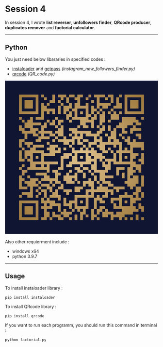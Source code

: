 # Session 4

In session 4, I wrote **list reverser**, **unfollowers finder**, **QRcode producer**, **duplicates remover** and **factorial calculator**.

---

## Python

You just need below libararies in specified codes :

- [instaloader](https://instaloader.github.io/as-module.html) and [getpass](https://docs.python.org/3/library/getpass.html) *(instagram_new_followers_finder.py)*
- [qrcode](https://pypi.org/project/qrcode/) *(QR_code.py)*


![screen shot](user_qrcode.png) 



 Also other requierment include :
 
 - windows x64
 - python 3.9.7

---

## Usage

To install instaloader library :

```
pip install instaloader
```
To install  QRcode library :

```
pip install qrcode
```
If you want to run each programm, you should run this command in terminal  :

```
python factorial.py
```
